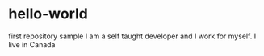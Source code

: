 # hello-world
first repository sample
I am a self taught developer and I work for myself.
I live in Canada

